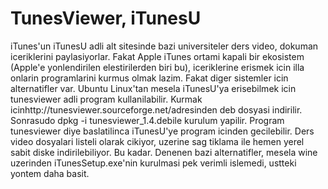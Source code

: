 # TunesViewer, iTunesU

iTunes'un iTunesU adli alt sitesinde bazi universiteler ders video,
dokuman iceriklerini paylasiyorlar. Fakat Apple iTunes ortami kapali
bir ekosistem (Apple'e yonlendirilen elestirilerden biri bu),
iceriklerine erismek icin illa onlarin programlarini kurmus olmak
lazim. Fakat diger sistemler icin alternatifler var. Ubuntu Linux'tan
mesela iTunesU'ya erisebilmek icin tunesviewer adli program
kullanilabilir. Kurmak
icinhttp://tunesviewer.sourceforge.net/adresinden deb dosyasi
indirilir. Sonrasudo dpkg -i tunesviewer_1.4.debile kurulum
yapilir. Program tunesviewer diye baslatilinca iTunesU'ye program
icinden gecilebilir. Ders video dosyalari listeli olarak cikiyor,
uzerine sag tiklama ile hemen yerel sabit diske indirilebiliyor. Bu
kadar. Denenen bazi alternatifler, mesela wine uzerinden
iTunesSetup.exe'nin kurulmasi pek verimli islemedi, ustteki yontem
daha basit.





